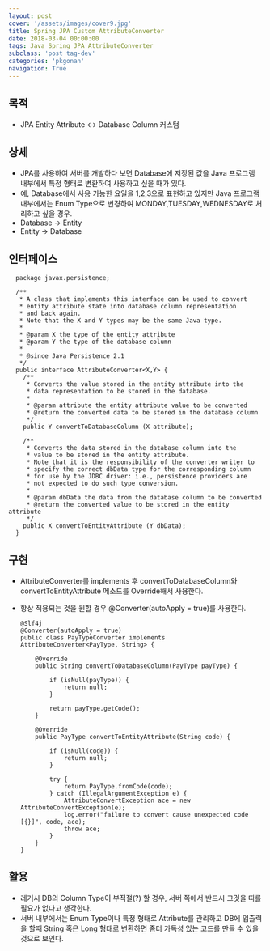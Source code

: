 ```yaml
---
layout: post
cover: '/assets/images/cover9.jpg'
title: Spring JPA Custom AttributeConverter
date: 2018-03-04 00:00:00
tags: Java Spring JPA AttributeConverter
subclass: 'post tag-dev'
categories: 'pkgonan' 
navigation: True
---
```


## 목적
* JPA Entity Attribute <-> Database Column 커스텀

## 상세
* JPA를 사용하여 서버를 개발하다 보면 Database에 저장된 값을 Java 프로그램 내부에서 특정 형태로 변환하여 사용하고 싶을 때가 있다.
* 예, Database에서 사용 가능한 요일을 1,2,3으로 표현하고 있지만 Java 프로그램 내부에서는 Enum Type으로 변경하여 MONDAY,TUESDAY,WEDNESDAY로 처리하고 싶을 경우.
* Database -> Entity
* Entity -> Database

## 인터페이스
      package javax.persistence;
      
      /**
       * A class that implements this interface can be used to convert
       * entity attribute state into database column representation
       * and back again.
       * Note that the X and Y types may be the same Java type.
       *
       * @param X the type of the entity attribute
       * @param Y the type of the database column
       *
       * @since Java Persistence 2.1
       */
      public interface AttributeConverter<X,Y> {
      	/**
      	 * Converts the value stored in the entity attribute into the
      	 * data representation to be stored in the database.
      	 *
      	 * @param attribute the entity attribute value to be converted
      	 * @return the converted data to be stored in the database column
      	 */
      	public Y convertToDatabaseColumn (X attribute);
      
      	/**
      	 * Converts the data stored in the database column into the
      	 * value to be stored in the entity attribute.
      	 * Note that it is the responsibility of the converter writer to
      	 * specify the correct dbData type for the corresponding column
      	 * for use by the JDBC driver: i.e., persistence providers are
      	 * not expected to do such type conversion.
      	 *
      	 * @param dbData the data from the database column to be converted
      	 * @return the converted value to be stored in the entity attribute
      	 */
      	public X convertToEntityAttribute (Y dbData);
      }


## 구현
* AttributeConverter를 implements 후 convertToDatabaseColumn와 convertToEntityAttribute 메소드를 Override해서 사용한다.
* 항상 적용되는 것을 원할 경우 @Converter(autoApply = true)를 사용한다.
     
      @Slf4j
      @Converter(autoApply = true)
      public class PayTypeConverter implements AttributeConverter<PayType, String> {
      
          @Override
          public String convertToDatabaseColumn(PayType payType) {
      
              if (isNull(payType)) {
                  return null;
              }
      
              return payType.getCode();
          }
      
          @Override
          public PayType convertToEntityAttribute(String code) {
      
              if (isNull(code)) {
                  return null;
              }
      
              try {
                  return PayType.fromCode(code);
              } catch (IllegalArgumentException e) {
                  AttributeConvertException ace = new AttributeConvertException(e);
                  log.error("failure to convert cause unexpected code [{}]", code, ace);
                  throw ace;
              }
          }
      }
      
## 활용
* 레거시 DB의 Column Type이 부적절(?) 할 경우, 서버 쪽에서 반드시 그것을 따를 필요가 없다고 생각한다.
* 서버 내부에서는 Enum Type이나 특정 형태로 Attribute를 관리하고 DB에 입출력을 할때 String 혹은 Long 형태로 변환하면 좀더 가독성 있는 코드를 만들 수 있을 것으로 보인다.
